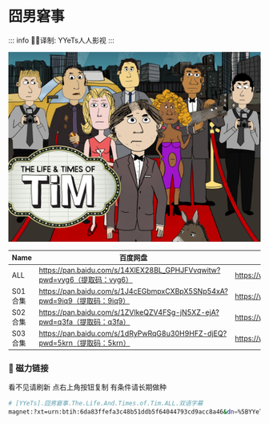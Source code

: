# 囧男窘事

::: info
✍🏻译制: YYeTs人人影视
:::

![the life time of tim.jpg](the_life_time_of_tim.jpg)

| Name | 百度网盘 | 阿里云盘 | MDpan |
| --- | --- | --- | --- |
| ALL | https://pan.baidu.com/s/14XlEX28BL_GPHJFVvqwitw?pwd=vyg6（提取码：vyg6） | https://www.aliyundrive.com/s/VNugaCjZAJS。 | https://mdpan.tk/%E5%9B%A7%E7%94%B7%E7%AA%98%E4%BA%8B |
| S01合集 | https://pan.baidu.com/s/1J4cEGbmpxCXBpX5SNp54xA?pwd=9iq9（提取码：9iq9） | https://www.aliyundrive.com/s/11R26C4RWLt |  |
| S02合集 | https://pan.baidu.com/s/1ZVlkeQZV4FSg-jN5XZ-ejA?pwd=q3fa（提取码：q3fa） | https://www.aliyundrive.com/s/PzjpCeqGmcE |  |
| S03合集 | https://pan.baidu.com/s/1dRyPwRqG8u30H9HFZ-djEQ?pwd=5krn（提取码：5krn） | https://www.aliyundrive.com/s/ZLBuxVnS2Ny |  |

### 🧲 磁力链接

看不见请刷新 点右上角按钮复制 有条件请长期做种

```bash
# [YYeTs].囧男窘事.The.Life.And.Times.of.Tim.ALL.双语字幕
magnet:?xt=urn:btih:6da83ffefa3c48b51ddb5f64044793cd9acc8a46&dn=%5BYYeTs%5D.%E5%9B%A7%E7%94%B7%E7%AA%98%E4%BA%8B.The.Life.And.Times.of.Tim.ALL.%E5%8F%8C%E8%AF%AD%E5%AD%97%E5%B9%95&tr=http%3A%2F%2Falltorrents.net%3A80%2Fbt%2Fannounce.php&tr=http%3A%2F%2Fbluebird-hd.org%2Fannounce.php&tr=http%3A%2F%2Fwww.thetradersden.org%2Fforums%2Ftracker%2Fannounce.php&tr=http%3A%2F%2Ftracker.trancetraffic.com%3A80%2Fannounce.php&tr=http%3A%2F%2Firrenhaus.dyndns.dk%3A80%2Fannounce.php&tr=http%3A%2F%2F1337.abcvg.info%3A80%2Fannounce&tr=http%3A%2F%2Fbt.beatrice-raws.org%3A80%2Fannounce&tr=http%3A%2F%2Fwww.tribalmixes.com%3A80%2Fannounce.php&tr=http%3A%2F%2Fwww.wareztorrent.com%3A80%2Fannounce
```